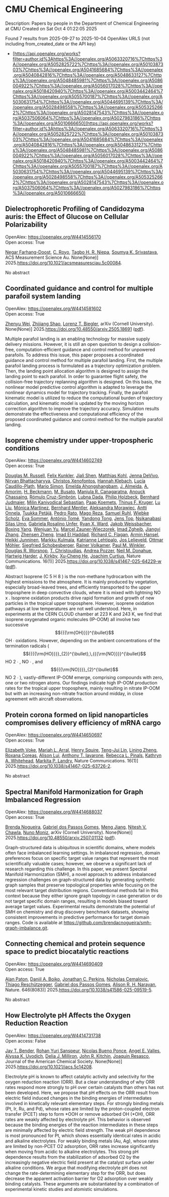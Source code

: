 # CMU Chemical Engineering
Description: Papers by people in the Department of Chemical Engineering at CMU
Created on Sat Oct  4 01:22:05 2025

Found 7 results from 2025-09-27 to 2025-10-04
OpenAlex URLS (not including from_created_date or the API key)
- [https://api.openalex.org/works?filter=author.id%3Ahttps%3A//openalex.org/A5063320716%7Chttps%3A//openalex.org/A5052825722%7Chttps%3A//openalex.org/A5010387303%7Chttps%3A//openalex.org/A5041685684%7Chttps%3A//openalex.org/A5040842816%7Chttps%3A//openalex.org/A5048633127%7Chttps%3A//openalex.org/A5048485981%7Chttps%3A//openalex.org/A5086004922%7Chttps%3A//openalex.org/A5056017028%7Chttps%3A//openalex.org/A5018420940%7Chttps%3A//openalex.org/A5003442464%7Chttps%3A//openalex.org/A5055700187%7Chttps%3A//openalex.org/A5030631754%7Chttps%3A//openalex.org/A5044695139%7Chttps%3A//openalex.org/A5028498558%7Chttps%3A//openalex.org/A5053252662%7Chttps%3A//openalex.org/A5028147543%7Chttps%3A//openalex.org/A5037506064%7Chttps%3A//openalex.org/A5027983186%7Chttps%3A//openalex.org/A5010666650](https://api.openalex.org/works?filter=author.id%3Ahttps%3A//openalex.org/A5063320716%7Chttps%3A//openalex.org/A5052825722%7Chttps%3A//openalex.org/A5010387303%7Chttps%3A//openalex.org/A5041685684%7Chttps%3A//openalex.org/A5040842816%7Chttps%3A//openalex.org/A5048633127%7Chttps%3A//openalex.org/A5048485981%7Chttps%3A//openalex.org/A5086004922%7Chttps%3A//openalex.org/A5056017028%7Chttps%3A//openalex.org/A5018420940%7Chttps%3A//openalex.org/A5003442464%7Chttps%3A//openalex.org/A5055700187%7Chttps%3A//openalex.org/A5030631754%7Chttps%3A//openalex.org/A5044695139%7Chttps%3A//openalex.org/A5028498558%7Chttps%3A//openalex.org/A5053252662%7Chttps%3A//openalex.org/A5028147543%7Chttps%3A//openalex.org/A5037506064%7Chttps%3A//openalex.org/A5027983186%7Chttps%3A//openalex.org/A5010666650)

## Dielectrophoretic Profiling of Candidozyma auris: the Effect of Glucose on Cellular Polarizability   

OpenAlex: https://openalex.org/W4414556170    
Open access: True
    
[Negar Farhang-Doost](https://openalex.org/A5119745646), [C. Royo](https://openalex.org/A5023468365), [Tagbo H. R. Niepa](https://openalex.org/A5044695139), [Soumya K. Srivastava](https://openalex.org/A5061543632), ACS Measurement Science Au. None(None)] 2025.https://doi.org/10.1021/acsmeasuresciau.5c00084.
    
No abstract    

    

## Coordinated guidance and control for multiple parafoil system landing   

OpenAlex: https://openalex.org/W4414581602    
Open access: True
    
[Zhenyu Wei](https://openalex.org/A5054103149), [Zhijiang Shao](https://openalex.org/A5100886581), [Lorenz T. Biegler](https://openalex.org/A5052825722), arXiv (Cornell University). None(None)] 2025.https://doi.org/10.48550/arxiv.2505.18691 ([pdf](http://arxiv.org/pdf/2505.18691)).
    
Multiple parafoil landing is an enabling technology for massive supply delivery missions. However, it is still an open question to design a collision-free, computation-efficient guidance and control method for unpowered parafoils. To address this issue, this paper proposes a coordinated guidance and control method for multiple parafoil landing. First, the multiple parafoil landing process is formulated as a trajectory optimization problem. Then, the landing point allocation algorithm is designed to assign the landing point to each parafoil. In order to guarantee flight safety, the collision-free trajectory replanning algorithm is designed. On this basis, the nonlinear model predictive control algorithm is adapted to leverage the nonlinear dynamics model for trajectory tracking. Finally, the parafoil kinematic model is utilized to reduce the computational burden of trajectory calculation, and kinematic model is updated by the moving horizon correction algorithm to improve the trajectory accuracy. Simulation results demonstrate the effectiveness and computational efficiency of the proposed coordinated guidance and control method for the multiple parafoil landing.    

    

## Isoprene chemistry under upper-tropospheric conditions   

OpenAlex: https://openalex.org/W4414602749    
Open access: True
    
[Douglas M. Russell](https://openalex.org/A5113379780), [Felix Kunkler](https://openalex.org/A5107158742), [Jiali Shen](https://openalex.org/A5049005695), [Matthias Kohl](https://openalex.org/A5078813162), [Jenna DeVivo](https://openalex.org/A5092773428), [Nirvan Bhattacharyya](https://openalex.org/A5017157628), [Christos Xenofontos](https://openalex.org/A5102960249), [Hannah Klebach](https://openalex.org/A5114989132), [Lucía Caudillo-Plath](https://openalex.org/A5092936143), [Mario Simon](https://openalex.org/A5086950058), [Emelda Ahongshangbam](https://openalex.org/A5114588782), [J. Almeida](https://openalex.org/A5101612939), [A. Amorim](https://openalex.org/A5062064925), [H. Beckmann](https://openalex.org/A5111324500), [M. Busato](https://openalex.org/A5016923070), [Manjula R. Canagaratna](https://openalex.org/A5062166400), [Anouck Chassaing](https://openalex.org/A5115002638), [Rómulo Cruz-Simbrón](https://openalex.org/A5056585425), [Lubna Dada](https://openalex.org/A5049539173), [Philip Holzbeck](https://openalex.org/A5021902174), [Bernhard Judmaier](https://openalex.org/A5116631052), [Milin Kaniyodical Sebastian](https://openalex.org/A5113379781), [Paap Koemets](https://openalex.org/A5003476839), [Thinus F. Kruger](https://openalex.org/A5109252760), [Lu Liu](https://openalex.org/A5100396524), [Mónica Martínez](https://openalex.org/A5043206674), [Bernhard Mentler](https://openalex.org/A5090590782), [Aleksandra Morawiec](https://openalex.org/A5115002640), [Antti Onnela](https://openalex.org/A5089192083), [Tuukka Petäjä](https://openalex.org/A5070326299), [Pedro Rato](https://openalex.org/A5115002641), [Mago Reza](https://openalex.org/A5094114338), [Samuel Ruhl](https://openalex.org/A5107158743), [Wiebke Scholz](https://openalex.org/A5076482580), [Eva Sommer](https://openalex.org/A5062670207), [António Tomé](https://openalex.org/A5021102823), [Yandong Tong](https://openalex.org/A5026414990), [Jens Top](https://openalex.org/A5014000962), [Nsikanabasi Silas Umo](https://openalex.org/A5043100376), [Gabriela Rosalino Unfer](https://openalex.org/A5092262549), [Ryan X. Ward](https://openalex.org/A5042065311), [Jakob Weissbacher](https://openalex.org/A5115002642), [Boxing Yang](https://openalex.org/A5101350413), [Wenjuan Yu](https://openalex.org/A5024928662), [Marcel Zauner-Wieczorek](https://openalex.org/A5017388605), [Imad Zgheib](https://openalex.org/A5094097372), [Jiangyi Zhang](https://openalex.org/A5102767311), [Zhensen Zheng](https://openalex.org/A5082103355), [Imad El Haddad](https://openalex.org/A5080319960), [Richard C. Flagan](https://openalex.org/A5012711441), [Armin Hansel](https://openalex.org/A5089489241), [Heikki Junninen](https://openalex.org/A5076912331), [Markku Kulmala](https://openalex.org/A5000471665), [Katrianne Lehtipalo](https://openalex.org/A5019559780), [Jos Lelieveld](https://openalex.org/A5027329208), [Ottmar Möhler](https://openalex.org/A5089697844), [Siegfried Schobesberger](https://openalex.org/A5033551265), [Rainer Volkamer](https://openalex.org/A5018521569), [Paul M. Winkler](https://openalex.org/A5042382547), [Douglas R. Worsnop](https://openalex.org/A5026978286), [T. Christoudias](https://openalex.org/A5068413254), [Andrea Pozzer](https://openalex.org/A5081741117), [Neil M. Donahue](https://openalex.org/A5041685684), [Hartwig Harder](https://openalex.org/A5023787844), [J. Kirkby](https://openalex.org/A5009274507), [Xu‐Cheng He](https://openalex.org/A5043129752), [Joachim Curtius](https://openalex.org/A5031780924), Nature Communications. 16(1)] 2025.https://doi.org/10.1038/s41467-025-64229-w ([pdf](https://www.nature.com/articles/s41467-025-64229-w.pdf)).
    
Abstract Isoprene (C 5 H 8 ) is the non-methane hydrocarbon with the highest emissions to the atmosphere. It is mainly produced by vegetation, especially broad-leaved trees, and efficiently transported to the upper troposphere in deep convective clouds, where it is mixed with lightning NO x . Isoprene oxidation products drive rapid formation and growth of new particles in the tropical upper troposphere. However, isoprene oxidation pathways at low temperatures are not well understood. Here, in experiments at the CERN CLOUD chamber at 223 K and 243 K, we find that isoprene oxygenated organic molecules (IP-OOM) all involve two successive $${{{\rm{OH}}}}^{\bullet}$$    OH   ∙    oxidations. However, depending on the ambient concentrations of the termination radicals ( $${{{{\rm{HO}}}}_{2}}^{\bullet},\,{{{\rm{NO}}}}^{\bullet}$$      HO   2     ∙   ,    NO   ∙    , and $${{{\rm{NO}}}}_{2}^{\bullet}$$    NO   2   ∙    ), vastly-different IP-OOM emerge, comprising compounds with zero, one or two nitrogen atoms. Our findings indicate high IP-OOM production rates for the tropical upper troposphere, mainly resulting in nitrate IP-OOM but with an increasing non-nitrate fraction around midday, in close agreement with aircraft observations.    

    

## Protein corona formed on lipid nanoparticles compromises delivery efficiency of mRNA cargo   

OpenAlex: https://openalex.org/W4414650697    
Open access: True
    
[Elizabeth Voke](https://openalex.org/A5043095118), [Mariah L. Arral](https://openalex.org/A5049474410), [Henry Squire](https://openalex.org/A5083360462), [Teng-Jui Lin](https://openalex.org/A5015542317), [Lining Zheng](https://openalex.org/A5046925443), [Roxana Coreas](https://openalex.org/A5018682157), [Alison Lui](https://openalex.org/A5041219650), [Anthony T. Iavarone](https://openalex.org/A5025340342), [Rebecca L. Pinals](https://openalex.org/A5019626105), [Kathryn A. Whitehead](https://openalex.org/A5010666650), [Markita P. Landry](https://openalex.org/A5045437202), Nature Communications. 16(1)] 2025.https://doi.org/10.1038/s41467-025-63726-2.
    
No abstract    

    

## Spectral Manifold Harmonization for Graph Imbalanced Regression   

OpenAlex: https://openalex.org/W4414688037    
Open access: True
    
[Brenda Nogueira](https://openalex.org/A5043247629), [Gabriel dos Passos Gomes](https://openalex.org/A5048633127), [Meng Jiang](https://openalex.org/A5074821819), [Nitesh V. Chawla](https://openalex.org/A5068157871), [Nuno Moniz](https://openalex.org/A5047689411), arXiv (Cornell University). None(None)] 2025.https://doi.org/10.48550/arxiv.2507.01132 ([pdf](http://arxiv.org/pdf/2507.01132)).
    
Graph-structured data is ubiquitous in scientific domains, where models often face imbalanced learning settings. In imbalanced regression, domain preferences focus on specific target value ranges that represent the most scientifically valuable cases; however, we observe a significant lack of research regarding this challenge. In this paper, we present Spectral Manifold Harmonization (SMH), a novel approach to address imbalanced regression challenges on graph-structured data by generating synthetic graph samples that preserve topological properties while focusing on the most relevant target distribution regions. Conventional methods fail in this context because they either ignore graph topology in case generation or do not target specific domain ranges, resulting in models biased toward average target values. Experimental results demonstrate the potential of SMH on chemistry and drug discovery benchmark datasets, showing consistent improvements in predictive performance for target domain ranges. Code is available at https://github.com/brendacnogueira/smh-graph-imbalance.git.    

    

## Connecting chemical and protein sequence space to predict biocatalytic reactions   

OpenAlex: https://openalex.org/W4414690409    
Open access: True
    
[Alan Paton](https://openalex.org/A5039244003), [Daniil A. Boiko](https://openalex.org/A5065327102), [Jonathan C. Perkins](https://openalex.org/A5062326194), [Nicholas Cemalovic](https://openalex.org/A5096130111), [Thiago Reschützegger](https://openalex.org/A5081625865), [Gabriel dos Passos Gomes](https://openalex.org/A5048633127), [Alison R. H. Narayan](https://openalex.org/A5002907157), Nature. 646(8083)] 2025.https://doi.org/10.1038/s41586-025-09519-5.
    
No abstract    

    

## How Electrolyte pH Affects the Oxygen Reduction Reaction   

OpenAlex: https://openalex.org/W4414731738    
Open access: False
    
[Jay T. Bender](https://openalex.org/A5030622040), [Rohan Yuri Sanspeur](https://openalex.org/A5071284998), [Nicolas Bueno Ponce](https://openalex.org/A5119366206), [Angel E. Valles](https://openalex.org/A5106990669), [Alyssa K. Uvodich](https://openalex.org/A5106990670), [Delia J. Milliron](https://openalex.org/A5077085087), [John R. Kitchin](https://openalex.org/A5003442464), [Joaquin Resasco](https://openalex.org/A5018687349), Journal of the American Chemical Society. None(None)] 2025.https://doi.org/10.1021/jacs.5c14208.
    
Electrolyte pH is known to affect catalytic activity and selectivity for the oxygen reduction reaction (ORR). But a clear understanding of why ORR rates respond more strongly to pH over certain catalysts than others has not been developed. Here, we propose that pH effects on the ORR result from electric field induced changes in the binding energies of intermediates involved in kinetically relevant elementary steps. For strongly binding metals (Pt, Ir, Ru, and Pd), whose rates are limited by the proton-coupled electron transfer (PCET) step to form *OOH or remove adsorbed OH (*OH), ORR rates are weakly affected by electrolyte pH. This behavior is observed because the binding energies of the reaction intermediates in these steps are minimally affected by electric field strength. The weak pH dependence is most pronounced for Pt, which shows essentially identical rates in acidic and alkaline electrolytes. For weakly binding metals (Au, Ag), whose rates are limited by non-PCET O2 adsorption, ORR rates increase significantly when moving from acidic to alkaline electrolytes. This strong pH dependence results from the stabilization of adsorbed O2 by the increasingly negative electric field present at the catalyst surface under alkaline conditions. We argue that modifying electrolyte pH does not change the rate-determining elementary step for the ORR, but does decrease the apparent activation barrier for O2 adsorption over weakly binding catalysts. These arguments are substantiated by a combination of experimental kinetic studies and atomistic simulations.    

    
